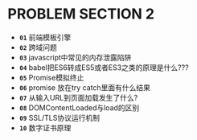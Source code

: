 # PROBLEM SECTION 2

* __`01`__ 前端模板引擎
* __`02`__ 跨域问题
* __`03`__ javascript中常见的内存泄露陷阱
* __`04`__ babel把ES6转成ES5或者ES3之类的原理是什么???
* __`05`__ Promise模拟终止
* __`06`__ promise 放在try catch里面有什么结果
* __`07`__ 从输入URL到页面加载发生了什么?
* __`08`__ DOMContentLoaded与load的区别
* __`09`__ SSL/TLS协议运行机制
* __`10`__ 数字证书原理